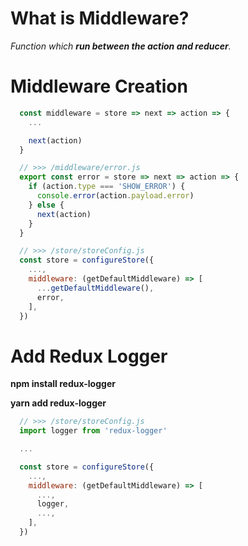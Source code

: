 # What is Middleware?

*Function which **run between the action and reducer**.*

# Middleware Creation

```jsx
  const middleware = store => next => action => {
    ...

    next(action)
  }
```

```jsx
  // >>> /middleware/error.js
  export const error = store => next => action => {
    if (action.type === 'SHOW_ERROR') {
      console.error(action.payload.error)
    } else {
      next(action)
    }
  }

  // >>> /store/storeConfig.js
  const store = configureStore({
    ...,
    middleware: (getDefaultMiddleware) => [
      ...getDefaultMiddleware(),
      error,
    ],
  })
```

# Add Redux Logger

**npm install redux-logger**

**yarn add redux-logger**

```jsx
  // >>> /store/storeConfig.js
  import logger from 'redux-logger'

  ...

  const store = configureStore({
    ...,
    middleware: (getDefaultMiddleware) => [
      ...,
      logger,
      ...,
    ],
  })
```
